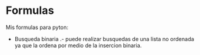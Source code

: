 # Formulas
Mis formulas para pyton:
* Busqueda binaria .- puede realizar busquedas de una lista no ordenada ya que la ordena por medio de la insercion binaria.
